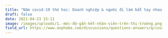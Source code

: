 ```yaml
---
title: "Năm covid-19 thứ hai: Doanh nghiệp & người đi làm bắt tay nhau “vượt khó”"
draft: false
date: 2021-04-23 15:11
image: /images/uploads/1.-mức-độ-gắn-kết-nhân-viên-trên-thị-trường.png
field_url: https://www.anphabe.com/discussions/questions-answers/q/covid-19-tac-dong-manh-den-hon-nhan-giua-nguoi-lao-dong-voi-doanh-nghiep/35743/answer
---
```


